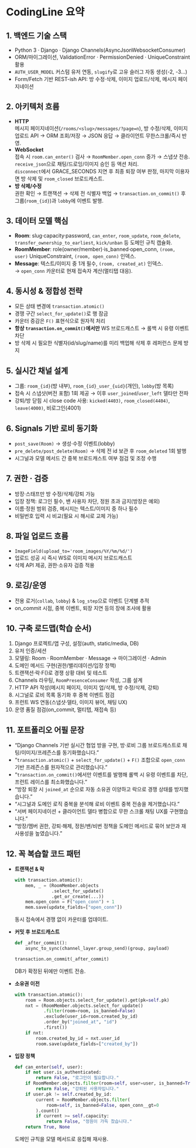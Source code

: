 # CodingLine 요약

## 1. 백엔드 기술 스택
- Python 3 · Django · Django Channels(AsyncJsonWebsocketConsumer)
- ORM/마이그레이션, ValidationError · PermissionDenied · UniqueConstraint 활용
- `AUTH_USER_MODEL` 커스텀 유저 연동, `slugify`로 고유 슬러그 자동 생성(-2, -3…)
- Form/Fetch 기반 REST-ish API: 방 수정·삭제, 이미지 업로드/삭제, 메시지 페이지네이션

## 2. 아키텍처 흐름
- **HTTP**  
  메시지 페이지네이션(`/rooms/<slug>/messages/?page=n`), 방 수정/삭제, 이미지 업로드 API → ORM 조회/저장 → JSON 응답 → 클라이언트 무한스크롤/즉시 반영.
- **WebSocket**  
  접속 시 `room.can_enter()` 검사 → `RoomMember.open_conn` 증가 → 스냅샷 전송.  
  `receive_json`으로 채팅/드로잉/이미지 승인 등 액션 처리.  
  `disconnect`에서 GRACE_SECONDS 지연 후 최종 퇴장 여부 판정, 마지막 이용자면 방 삭제 및 `room_closed` 브로드캐스트.
- **방 삭제/수정**  
  권한 확인 → 트랜잭션 → 삭제 전 식별자 백업 → `transaction.on_commit()` 후 그룹(`room_{id}`)과 `lobby`에 이벤트 발행.

## 3. 데이터 모델 핵심
- **Room**: slug·capacity·password, `can_enter`, `room_update`, `room_delete`, `transfer_ownership_to_earliest`, `kick/unban` 등 도메인 규칙 캡슐화.
- **RoomMember**: role(owner/member)·is_banned·open_conn, `(room, user)` UniqueConstraint, `(room, open_conn)` 인덱스.
- **Message**: 텍스트/이미지 중 1개 필수, `(room, created_at)` 인덱스.  
  → `open_conn` 카운터로 현재 접속자 계산(멀티탭 대응).

## 4. 동시성 & 정합성 전략
- 모든 상태 변경에 `transaction.atomic()`
- 경쟁 구간 `select_for_update()`로 행 잠금
- 카운터 증감은 `F()` 표현식으로 원자적 처리
- **항상 `transaction.on_commit()`에서만** WS 브로드캐스트 → 롤백 시 유령 이벤트 차단
- 방 삭제 시 필요한 식별자(id/slug/name)를 미리 백업해 삭제 후 레퍼런스 문제 방지

## 5. 실시간 채널 설계
- 그룹: `room_{id}`(방 내부), `room_{id}_user_{uid}`(개인), `lobby`(방 목록)
- 접속 시 스냅샷(버전 포함) 1회 제공 → 이후 `user_joined`/`user_left` 델타만 전파
- 강퇴/방 닫힘 시 close code 사용: `kicked(4403)`, `room_closed(4404)`, `leave(4000)`, 비로그인(4001)

## 6. Signals 기반 로비 동기화
- `post_save(Room)` → 생성·수정 이벤트(lobby)
- `pre_delete/post_delete(Room)` → 삭제 전 id 보관 후 `room_deleted` 1회 발행
- 시그널과 모델 메서드 간 중복 브로드캐스트 여부 점검 및 조정 수행

## 7. 권한 · 검증
- 방장·스태프만 방 수정/삭제/강퇴 가능
- 입장 정책: 로그인 필수, 밴 사용자 차단, 정원 초과 금지(방장은 예외)
- 이름·정원 범위 검증, 메시지는 텍스트/이미지 중 하나 필수
- 비밀번호 입력 시 비교(필요 시 해시로 교체 가능)

## 8. 파일 업로드 흐름
- `ImageField(upload_to='room_images/%Y/%m/%d/')`
- 업로드 성공 시 즉시 WS로 이미지 메시지 브로드캐스트
- 삭제 API 제공, 권한·소유자 검증 적용

## 9. 로깅/운영
- 전용 로거(`collab`, `lobby`) & `log_step`으로 이벤트 단계별 추적
- on_commit 시점, 중복 이벤트, 퇴장 지연 등의 장애 조사에 활용

## 10. 구축 로드맵(학습 순서)
1. Django 프로젝트/앱 구성, 설정(auth, static/media, DB)
2. 유저 인증/세션
3. 모델링: Room · RoomMember · Message → 마이그레이션 · Admin
4. 도메인 메서드 구현(권한/밸리데이션/입장 정책)
5. 트랜잭션·락·F()로 경쟁 상황 대비 및 테스트
6. Channels 라우팅, `RoomPresenceConsumer` 작성, 그룹 설계
7. HTTP API 작성(메시지 페이지, 이미지 업/삭제, 방 수정/삭제, 강퇴)
8. 시그널로 로비 목록 동기화 후 중복 이벤트 점검
9. 프런트 WS 연동(스냅샷·델타, 이미지 뷰어, 채팅 UX)
10. 운영 품질 점검(on_commit, 멀티탭, 재접속 등)

## 11. 포트폴리오 어필 문장
- “Django Channels 기반 실시간 협업 방을 구현, 방·로비 그룹 브로드캐스트로 채팅/이미지/프레즌스를 동기화했습니다.”
- “`transaction.atomic()` + `select_for_update()` + `F()` 조합으로 `open_conn` 기반 프레즌스를 원자적으로 관리했습니다.”
- “`transaction.on_commit()`에서만 이벤트를 발행해 롤백 시 유령 이벤트를 차단, 프런트 레이스를 최소화했습니다.”
- “방장 퇴장 시 `joined_at` 순으로 자동 소유권 이양하고 락으로 경쟁 상태를 방지했습니다.”
- “시그널과 도메인 로직 중복을 분석해 로비 이벤트 중복 전송을 제거했습니다.”
- “서버 페이지네이션 + 클라이언트 델타 병합으로 무한 스크롤 채팅 UX를 구현했습니다.”
- “방장/멤버 권한, 강퇴·해제, 정원/밴/비번 정책을 도메인 메서드로 묶어 보안과 재사용성을 높였습니다.”

## 12. 꼭 복습할 코드 패턴
- **트랜잭션 & 락**
  ```python
  with transaction.atomic():
      mem, _ = (RoomMember.objects
                .select_for_update()
                .get_or_create(...))
      mem.open_conn = F("open_conn") + 1
      mem.save(update_fields=["open_conn"])
  ```
  동시 접속에서 경쟁 없이 카운터를 업데이트.

- **커밋 후 브로드캐스트**
  ```python
  def _after_commit():
      async_to_sync(channel_layer.group_send)(group, payload)

  transaction.on_commit(_after_commit)
  ```
  DB가 확정된 뒤에만 이벤트 전송.

- **소유권 이전**
  ```python
  with transaction.atomic():
      room = Room.objects.select_for_update().get(pk=self.pk)
      nxt = (RoomMember.objects.select_for_update()
             .filter(room=room, is_banned=False)
             .exclude(user_id=room.created_by_id)
             .order_by("joined_at", "id")
             .first())
      if nxt:
          room.created_by_id = nxt.user_id
          room.save(update_fields=["created_by"])
  ```

- **입장 정책**
  ```python
  def can_enter(self, user):
      if not user.is_authenticated:
          return False, "로그인이 필요합니다."
      if RoomMember.objects.filter(room=self, user=user, is_banned=True).exists():
          return False, "강퇴된 사용자입니다."
      if user.pk != self.created_by_id:
          current = RoomMember.objects.filter(
              room=self, is_banned=False, open_conn__gt=0
          ).count()
          if current >= self.capacity:
              return False, "정원이 가득 찼습니다."
      return True, None
  ```
  도메인 규칙을 모델 메서드로 응집해 재사용.
